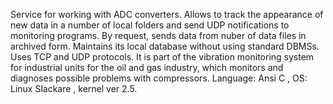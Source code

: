 Service for working with ADC converters. Allows to track the appearance of new data in a number of local folders and send UDP notifications to monitoring programs.
By request, sends data from nuber of data files in archived form. Maintains its local database without using standard DBMSs. Uses TCP and UDP protocols.
It is part of the vibration monitoring system for industrial units for the oil and gas industry, which monitors and diagnoses possible problems with compressors.
Language: Ansi C , OS: Linux Slackare , kernel ver 2.5.
